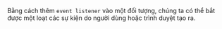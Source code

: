 Bằng cách thêm `event listener` vào một đối tượng, chúng ta có thể bắt được một loạt các sự kiện do người dùng hoặc trình duyệt tạo ra.